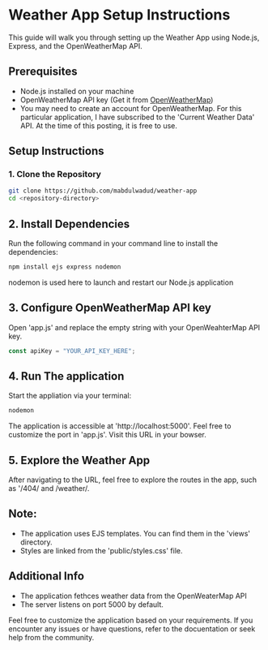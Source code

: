 # Weather App Setup Instructions

This guide will walk you through setting up the Weather App using Node.js, Express, and the OpenWeatherMap API.

## Prerequisites

- Node.js installed on your machine
- OpenWeatherMap API key (Get it from [OpenWeatherMap](https://openweathermap.org/api))
- You may need to create an account for OpenWeatherMap. For this particular application,
I have subscribed to the 'Current Weather Data' API. At the time of this posting, it is free to use.

## Setup Instructions

### 1. Clone the Repository

```bash
git clone https://github.com/mabdulwadud/weather-app
cd <repository-directory>
```

## 2. Install Dependencies

Run the following command in your command line to install the dependencies:

```bash
npm install ejs express nodemon
```
nodemon is used here to launch and restart our Node.js application

## 3. Configure OpenWeatherMap API key

Open 'app.js' and replace the empty string with your OpenWeahterMap API key.

```javascript
const apiKey = "YOUR_API_KEY_HERE";
```

## 4. Run The application

Start the appliation via your terminal: 
```bash
nodemon
```

The application is accessible at 'http://localhost:5000'. Feel free
to customize the port in 'app.js'. Visit this URL in your bowser.

## 5. Explore the Weather App
After navigating to the URL, feel free to explore the routes in the app, such as '/404/ and /weather/.

## Note:
- The application uses EJS templates. You can find them in the 'views' directory.
- Styles are linked from the 'public/styles.css' file. 

## Additional Info
- The application fethces weather data from the OpenWeaterMap API
- The server listens on port 5000 by default. 

Feel free to customize the application based on your requirements. 
If you encounter any issues or have questions, refer to the docuentation
or seek help from the community.



